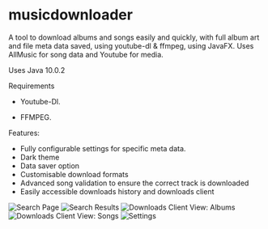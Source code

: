 # musicdownloader

A tool to download albums and songs easily and quickly, with full album art and file meta data saved, using youtube-dl & ffmpeg, using JavaFX.
Uses AllMusic for song data and Youtube for media.

Uses Java 10.0.2

Requirements

- Youtube-Dl.

- FFMPEG.

Features:
  - Fully configurable settings for specific meta data.
  - Dark theme
  - Data saver option
  - Customisable download formats
  - Advanced song validation to ensure the correct track is downloaded
  - Easily accessible downloads history and downloads client
  
![Search Page](https://i.imgur.com/jmbLcIj.png)
![Search Results](https://i.imgur.com/k6RQPcQ.png)
![Downloads Client View: Albums](https://i.imgur.com/VTWnuwm.png)
![Downloads Client View: Songs](https://i.imgur.com/FBwz7ry.png)
![Settings](https://i.imgur.com/vhZ4vcz.png)
